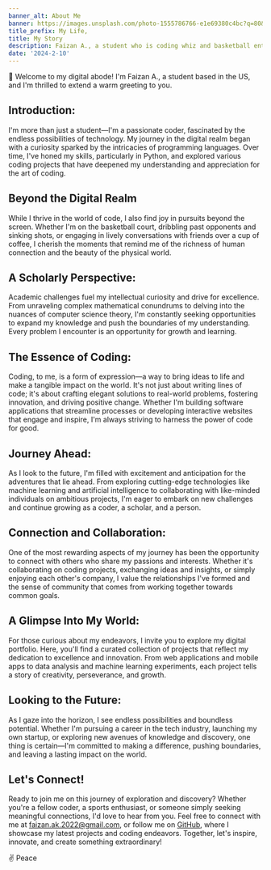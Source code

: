 ```yaml
---
banner_alt: About Me
banner: https://images.unsplash.com/photo-1555786766-e1e69380c4bc?q=80&w=2068&auto=format&fit=crop&ixlib=rb-4.0.3&ixid=M3wxMjA3fDB8MHxwaG90by1wYWdlfHx8fGVufDB8fHx8fA%3D%3D
title_prefix: My Life,
title: My Story
description: Faizan A., a student who is coding whiz and basketball enthusiast in the US, embraces technology, sports, and community with passion and curiosity.
date: '2024-2-10'
---
```


👋 Welcome to my digital abode! I'm Faizan A., a student based in the US, and I'm thrilled to extend a warm greeting to you.

## **Introduction:**

I'm more than just a student—I'm a passionate coder, fascinated by the endless possibilities of technology. My journey in the digital realm began with a curiosity sparked by the intricacies of programming languages. Over time, I've honed my skills, particularly in Python, and explored various coding projects that have deepened my understanding and appreciation for the art of coding.

## **Beyond the Digital Realm**

While I thrive in the world of code, I also find joy in pursuits beyond the screen. Whether I'm on the basketball court, dribbling past opponents and sinking shots, or engaging in lively conversations with friends over a cup of coffee, I cherish the moments that remind me of the richness of human connection and the beauty of the physical world.

## **A Scholarly Perspective:**

Academic challenges fuel my intellectual curiosity and drive for excellence. From unraveling complex mathematical conundrums to delving into the nuances of computer science theory, I'm constantly seeking opportunities to expand my knowledge and push the boundaries of my understanding. Every problem I encounter is an opportunity for growth and learning.

## **The Essence of Coding:**

Coding, to me, is a form of expression—a way to bring ideas to life and make a tangible impact on the world. It's not just about writing lines of code; it's about crafting elegant solutions to real-world problems, fostering innovation, and driving positive change. Whether I'm building software applications that streamline processes or developing interactive websites that engage and inspire, I'm always striving to harness the power of code for good.

## **Journey Ahead:**

As I look to the future, I'm filled with excitement and anticipation for the adventures that lie ahead. From exploring cutting-edge technologies like machine learning and artificial intelligence to collaborating with like-minded individuals on ambitious projects, I'm eager to embark on new challenges and continue growing as a coder, a scholar, and a person.

## **Connection and Collaboration:**

One of the most rewarding aspects of my journey has been the opportunity to connect with others who share my passions and interests. Whether it's collaborating on coding projects, exchanging ideas and insights, or simply enjoying each other's company, I value the relationships I've formed and the sense of community that comes from working together towards common goals.

## **A Glimpse Into My World:**

For those curious about my endeavors, I invite you to explore my digital portfolio. Here, you'll find a curated collection of projects that reflect my dedication to excellence and innovation. From web applications and mobile apps to data analysis and machine learning experiments, each project tells a story of creativity, perseverance, and growth.

## **Looking to the Future:**

As I gaze into the horizon, I see endless possibilities and boundless potential. Whether I'm pursuing a career in the tech industry, launching my own startup, or exploring new avenues of knowledge and discovery, one thing is certain—I'm committed to making a difference, pushing boundaries, and leaving a lasting impact on the world.

## **Let's Connect!**

Ready to join me on this journey of exploration and discovery? Whether you're a fellow coder, a sports enthusiast, or someone simply seeking meaningful connections, I'd love to hear from you. Feel free to connect with me at [faizan.ak.2022@gmail.com](mailto:faizan.ak.2022@gmail.com), or follow me on [GitHub](https://github.com/babysharkdoodoo), where I showcase my latest projects and coding endeavors. Together, let's inspire, innovate, and create something extraordinary!

✌️ Peace
